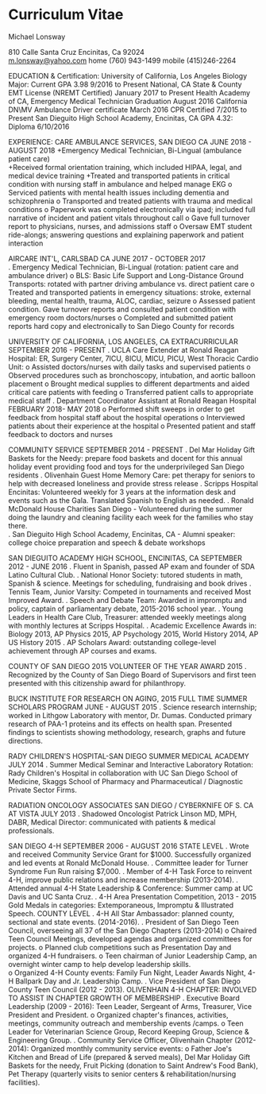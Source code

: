 # Curriculum Vitae

Michael Lonsway

810 Calle Santa Cruz Encinitas, Ca 92024      
m.lonsway@yahoo.com        home (760) 943-1499  mobile (415)246-2264

EDUCATION & Certification:
University of California, Los Angeles          Biology Major: Current GPA 3.98                           9/2016 to Present
National, CA State & County EMT License (NREMT Certified)                                       January 2017 to Present
Health Academy of CA, Emergency Medical Technician                                                 Graduation August 2016
California DN\MV Ambulance Driver certificate                                                                                    March 2016
CPR Certified                                                                                                                               7/2015 to Present
San Dieguito High School Academy, Encinitas, CA     GPA 4.32:                                            Diploma 6/10/2016  


EXPERIENCE:
CARE AMBULANCE SERVICES, SAN DIEGO CA                                                                             JUNE 2018 - AUGUST 2018
+Emergency Medical Technician, Bi-Lingual (ambulance patient care)                              
+Received formal orientation training, which included HIPAA, legal, and medical device training
+Treated and transported patients in critical condition with nursing staff in ambulance and helped manage EKG
o	Serviced patients with mental health issues including dementia and schizophrenia
o	Transported and treated patients with trauma and medical conditions
o	Paperwork was completed electronically via ipad; included full narrative of incident and patient vitals throughout call
o	Gave full turnover report to physicians, nurses, and admissions staff
o	Oversaw EMT student ride-alongs; answering questions and explaining paperwork and patient interaction

AIRCARE INT'L,  CARLSBAD CA                                                                                                         JUNE 2017 - OCTOBER 2017                                                                                                                              
.	Emergency Medical Technician, Bi-Lingual (rotation:  patient care and ambulance driver)
o	BLS: Basic Life Support and Long-Distance Ground Transports:  rotated with partner driving ambulance vs. direct patient care
o	Treated and transported patients in emergency situations: stroke, external bleeding, mental health, trauma, ALOC, cardiac, seizure
o	Assessed patient condition.  Gave turnover reports and consulted patient condition with emergency room doctors/nurses
o	Completed and submitted patient reports hard copy and electronically to San Diego County for records

UNIVERSITY OF CALIFORNIA, LOS ANGELES,  CA       EXTRACURRICULAR                           SEPTEMBER 2016 - PRESENT 
.	UCLA Care Extender at Ronald Reagan Hospital: ER, Surgery Center, 7ICU, 8ICU, MICU, PICU, West Thoracic Cardio Unit:
o	Assisted doctors/nurses with daily tasks and supervised patients
o	Observed procedures such as bronchoscopy, intubation, and aortic balloon placement
o	Brought medical supplies to different departments and aided critical care patients with feeding
o	Transferred patient calls to appropriate medical staff
.	Department Coordinator Assistant at Ronald Reagan Hospital                                                           FEBRUARY 2018- MAY 2018
o	Performed shift sweeps in order to get feedback from hospital staff about the hospital operations
o	Interviewed patients about their experience at the hospital 
o	Presented patient and staff feedback to doctors and nurses

COMMUNITY SERVICE                                                                                                              SEPTEMBER 2014 -  PRESENT
.	Del Mar Holiday Gift Baskets for the Needy:  prepare food baskets and docent for this annual holiday event providing food and toys for the underprivileged San Diego residents
.	Olivenhain Guest Home Memory Care:  pet therapy for seniors to help with decreased loneliness and provide stress release
.	Scripps Hospital Encinitas:  Volunteered weekly for 3 years at the information desk and events such as the Gala.  Translated Spanish to English as needed.
.	Ronald McDonald House Charities San Diego - Volunteered during the summer doing the laundry and cleaning facility each week for the families who stay there.    
.	San Dieguito High School Academy, Encinitas, CA - Alumni speaker:  college choice preparation and speech & debate workshops                                         

SAN DIEGUITO ACADEMY HIGH SCHOOL, ENCINITAS, CA                                                     SEPTEMBER 2012 - JUNE 2016 
.	Fluent in Spanish, passed AP exam and founder of SDA Latino Cultural Club.
.	National Honor Society:  tutored students in math, Spanish & science.  Meetings for scheduling, fundraising and book drives
.	Tennis Team, Junior Varsity:  Competed in tournaments and received Most Improved Award. 
.	Speech and Debate Team:  Awarded in impromptu and policy, captain of parliamentary debate, 2015-2016 school year.
.	Young Leaders in Health Care Club, Treasurer: attended weekly meetings along with monthly lectures at Scripps Hospital.
.	Academic Excellence Awards in: Biology 2013, AP Physics 2015, AP Psychology 2015, World History 2014, AP US History 2015
.	AP Scholars Award:  outstanding college-level achievement through AP courses and exams. 

COUNTY OF SAN DIEGO 2015 VOLUNTEER OF THE YEAR AWARD                                                                                         2015 
.	Recognized by the County of San Diego Board of Supervisors and first teen presented with this citizenship award for philanthropy. 

BUCK INSTITUTE FOR RESEARCH ON AGING, 2015 FULL TIME SUMMER SCHOLARS PROGRAM    JUNE - AUGUST 2015 
.	Science research internship; worked in Lithgow Laboratory with mentor, Dr. Dumas. Conducted primary research of PAA-1 proteins and its effects on health span. Presented findings to scientists showing methodology, research, graphs and future directions.

RADY CHILDREN'S HOSPITAL-SAN DIEGO SUMMER MEDICAL ACADEMY                                                                  JULY 2014
.	Summer Medical Seminar and Interactive Laboratory Rotation:  Rady Children's Hospital in collaboration with UC San Diego
School of Medicine, Skaggs School of Pharmacy and Pharmaceutical / Diagnostic Private Sector Firms.

RADIATION ONCOLOGY ASSOCIATES SAN DIEGO / CYBERKNIFE OF S. CA AT VISTA                                           JULY 2013
.	Shadowed Oncologist Patrick Linson MD, MPH, DABR, Medical Director:  communicated with patients & medical professionals. 

SAN DIEGO 4-H                                                         	                                                                   SEPTEMBER 2006 - AUGUST 2016
      STATE LEVEL
.	Wrote and received Community Service Grant for $1000. Successfully organized and led events at Ronald McDonald House. 
.	Committee leader for Turner Syndrome Fun Run raising $7,000.
.	Member of 4-H Task Force to reinvent 4-H, improve public relations and increase membership (2013-2014).
.	Attended annual 4-H State Leadership & Conference:  Summer camp at UC Davis and UC Santa Cruz.
.	4-H Area Presentation Competition, 2013 - 2015 Gold Medals in categories:  Extemporaneous, Impromptu & Illustrated Speech.
      COUNTY LEVEL
.	4-H All Star Ambassador: planned county, sectional and state events. (2014-2016). 
.	President of San Diego Teen Council, overseeing all 37 of the San Diego Chapters (2013-2014)
o	Chaired Teen Council Meetings, developed agendas and organized committees for projects.
o	Planned club competitions such as Presentation Day and organized 4-H fundraisers.
o	Teen chairman of Junior Leadership Camp, an overnight winter camp to help develop leadership skills.    
o	Organized 4-H County events:  Family Fun Night, Leader Awards Night, 4-H Ballpark Day and Jr. Leadership Camp.
.	Vice President of San Diego County Teen Council (2012 - 2013).
     OLIVENHAIN 4-H CHAPTER:  INVOLVED TO ASSIST IN CHAPTER GROWTH OF MEMBERSHIP 
.	Executive Board Leadership (2009 - 2016):  Teen Leader, Sergeant of Arms, Treasurer, Vice President and President. 
o	Organized chapter's finances, activities, meetings, community outreach and membership events /camps.
o	Teen Leader for Veterinarian Science Group, Record Keeping Group, Science & Engineering Group.
.	Community Service Officer, Olivenhain Chapter  (2012-2014):  Organized monthly community service events:
o	Father Joe's Kitchen and Bread of Life (prepared & served meals), Del Mar Holiday Gift Baskets for the needy, Fruit Picking (donation to Saint Andrew's Food Bank), Pet Therapy (quarterly visits to senior centers & rehabilitation/nursing facilities).
